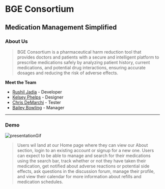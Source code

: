 # BGE Consortium
## Medication Management Simplified

### About Us
> BGE Consortium is a pharmaceutical harm reduction tool that provides doctors and patients with a secure and intelligent platform to prescribe medications safely by analyzing patient history, current medications, and potential drug interactions, ensuring accurate dosages and reducing the risk of adverse effects.

**Meet the Team**
- [Rushil Jadia](https://github.com/rushiljadia) - Developer
- [Kelsey Phelps](https://github.com/kaphelps33) - Designer 
- [Chris DeMarchi]() - Tester
- [Bailey Bowling]() - Manager
---
### Demo
![presentationGif](https://github.com/user-attachments/assets/b6d6eb78-0bac-40a6-9d5a-ad4f98ab31dc)

> Users wil land at our Home page where they can view our About section, login to an existing account or signup for a new one. Users can expect to be able to manage and search for their medications using the search bar, track whether or not they have taken their medication, get notified about adverse reactions or potential side effects, ask questions in the discussion forum, manage their profile, and view their calendar for more information about refills and medication schedules.
